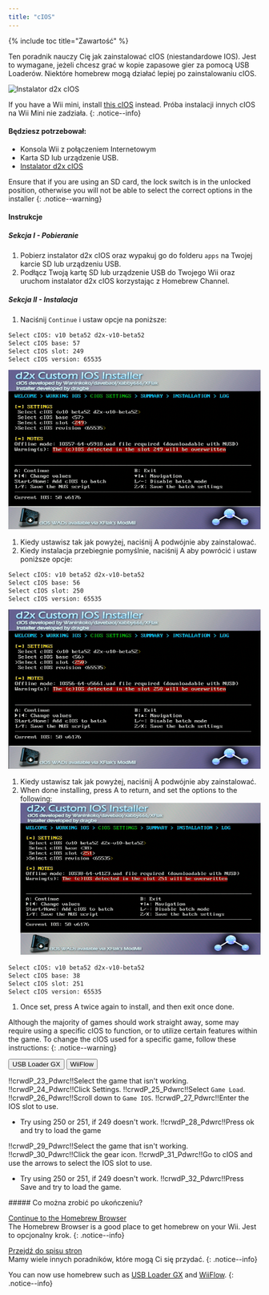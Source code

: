 ```yaml
---
title: "cIOS"
---
```


{% include toc title="Zawartość" %}

Ten poradnik nauczy Cię jak zainstalować cIOS (niestandardowe IOS). Jest to wymagane, jeżeli chcesz grać w kopie zapasowe gier za pomocą USB Loaderów. Niektóre homebrew mogą działać lepiej po zainstalowaniu cIOS.

![Instalator d2x cIOS](/images/cios/cIOS.png)

If you have a Wii mini, install [this cIOS](cios-mini) instead. Próba instalacji innych cIOS na Wii Mini nie zadziała.
{: .notice--info}

#### Będziesz potrzebował:

* Konsola Wii z połączeniem Internetowym
* Karta SD lub urządzenie USB.
* [Instalator d2x cIOS](/assets/files/d2x-cIOS-Installer-Wii.zip)

Ensure that if you are using an SD card, the lock switch is in the unlocked position, otherwise you will not be able to select the correct options in the installer
{: .notice--warning}

#### Instrukcje

##### Sekcja I - Pobieranie

1. Pobierz instalator d2x cIOS oraz wypakuj go do folderu `apps` na Twojej karcie SD lub urządzeniu USB.
1. Podłącz Twoją kartę SD lub urządzenie USB do Twojego Wii oraz uruchom instalator d2x cIOS korzystając z Homebrew Channel.

##### Sekcja II - Instalacja

1. Naciśnij `Continue` i ustaw opcje na poniższe:
```
Select cIOS: v10 beta52 d2x-v10-beta52
Select cIOS base: 57
Select cIOS slot: 249
Select cIOS version: 65535
```
![Install cIOS 249](/images/cios/Install249.png)
1. Kiedy ustawisz tak jak powyżej, naciśnij A podwójnie aby zainstalować.
1. Kiedy instalacja przebiegnie pomyślnie, naciśnij A aby powrócić i ustaw poniższe opcje:
```
Select cIOS: v10 beta52 d2x-v10-beta52
Select cIOS base: 56
Select cIOS slot: 250
Select cIOS version: 65535
```
![Install cIOS 250](/images/cios/Install250.png)
1. Kiedy ustawisz tak jak powyżej, naciśnij A podwójnie aby zainstalować.
1. When done installing, press A to return, and set the options to the following: ![Install cIOS 251](/images/cios/Install251.png)
```
Select cIOS: v10 beta52 d2x-v10-beta52
Select cIOS base: 38
Select cIOS slot: 251
Select cIOS version: 65535
```
1. Once set, press A twice again to install, and then exit once done.

Although the majority of games should work straight away, some may require using a specific cIOS to function, or to utilize certain features within the game. To change the cIOS used for a specific game, follow these instructions:
{: .notice--warning}

<button class="tablinks btn btn--large btn--primary" id="defaultOpen" onclick="openTab(event, 'usbloadergx')">USB Loader GX</button>
<button class="tablinks btn btn--large btn--info" onclick="openTab(event, 'wiiflow')">WiiFlow</button>

<div id="usbloadergx" class="blanktabcontent">
  <p spaces-before="0">
    !!crwdP_23_Pdwrc!!Select the game that isn't working. !!crwdP_24_Pdwrc!!Click Settings. !!crwdP_25_Pdwrc!!Select <code>Game Load</code>. !!crwdP_26_Pdwrc!!Scroll down to <code>Game IOS</code>. !!crwdP_27_Pdwrc!!Enter the IOS slot to use.
  </p>
  
  <ul>
    <li>
      Try using 250 or 251, if 249 doesn't work. !!crwdP_28_Pdwrc!!Press ok and try to load the game
    </li>
  </ul>
</div>

<div id="wiiflow" class="blanktabcontent">
  <p spaces-before="0">
    !!crwdP_29_Pdwrc!!Select the game that isn't working. !!crwdP_30_Pdwrc!!Click the gear icon. !!crwdP_31_Pdwrc!!Go to cIOS and use the arrows to select the IOS slot to use.
  </p>
  
  <ul>
    <li>
      Try using 250 or 251, if 249 doesn't work. !!crwdP_32_Pdwrc!!Press Save and try to load the game.
    </li>
  </ul>
</div>
##### Co można zrobić po ukończeniu?

[Continue to the Homebrew Browser](hbb)<br> The Homebrew Browser is a good place to get homebrew on your Wii. Jest to opcjonalny krok.
{: .notice--info}

[Przejdź do spisu stron](site-navigation)<br> Mamy wiele innych poradników, które mogą Ci się przydać.
{: .notice--info}

You can now use homebrew such as [USB Loader GX](usbloadergx) and [WiiFlow](wiiflow).
{: .notice--info}

<script>
    let tabcontent = document.getElementsByClassName("blanktabcontent");
    let tablinks = document.getElementsByClassName("tablinks");!!crwd_CB_10_BC_dwrc!!</script>

